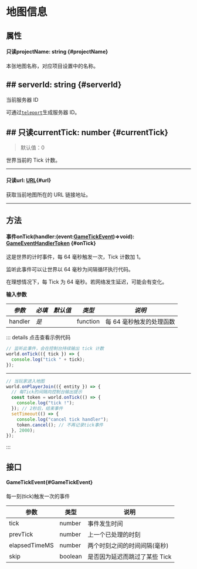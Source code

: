<script setup>
import '/style.css'
</script>

# 地图信息

## 属性

#### <font id="API" /><font id="ReadOnly">只读</font>projectName<font id="Type">: string</font> {#projectName}

本张地图名称，对应项目设置中的名称。

## ## <font id="API" />serverId<font id="Type">: string</font> {#serverId}

当前服务器 ID

可通过[`teleport`](./teleport)生成服务器 ID。

## ## <font id="API" /><font id="ReadOnly">只读</font>currentTick<font id="Type">: number</font> {#currentTick}

> 默认值：0

世界当前的 Tick 计数。

---

#### <font id="API" /><font id="ReadOnly">只读</font>url<font id="Type">: [URL](https://developer.mozilla.org/zh-CN/docs/Web/API/URL)</font>{#url}

获取当前地图所在的 URL 链接地址。

---

## 方法

#### <font id="API" /><font id="Event">事件</font>onTick(<font id="Type">handler:(event:[GameTickEvent](./mapInfo#GameTickEvent))=>void</font>)<font id="Type">: [GameEventHandlerToken](/GameEventHandlerToken/)</font> {#onTick}

这是世界的计时事件，每 64 毫秒触发一次，Tick 计数加 1。

监听此事件可以让世界以 64 毫秒为间隔循环执行代码。

在理想情况下，每 Tick 为 64 毫秒。若网络发生延迟，可能会有变化。

**输入参数**

| **_参数_** | **_必填_** | **_默认值_** | **_类型_** | **_说明_**               |
| ---------- | ---------- | ------------ | ---------- | ------------------------ |
| handler    | _是_       |              | function   | 每 64 毫秒触发的处理函数 |

::: details 点击查看示例代码

```javascript
// 监听此事件，会在控制台持续输出 tick 计数
world.onTick(({ tick }) => {
  console.log("tick " + tick);
});
```

---

```javascript
// 当玩家进入地图
world.onPlayerJoin(({ entity }) => {
  // 每Tick的间隔向控制台输出提示
  const token = world.onTick(() => {
    console.log("tick !");
  }); // 2秒后，结束事件
  setTimeout(() => {
    console.log("cancel tick handler");
    token.cancel(); // 不再记录tick事件
  }, 2000);
});
```

:::

## 接口

#### <font id="API" />GameTickEvent{#GameTickEvent}

每一刻(tick)触发一次的事件

| **参数**      | **类型** | **说明**                      |
| ------------- | -------- | ----------------------------- |
| tick          | number   | 事件发生时间                  |
| prevTick      | number   | 上一个已处理的时刻            |
| elapsedTimeMS | number   | 两个时刻之间的时间间隔(毫秒)  |
| skip          | boolean  | 是否因为延迟而跳过了某些 Tick |
